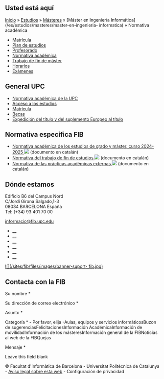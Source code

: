 ## Usted está aquí

[Inicio](/es) » [Estudios](/es/estudios) » [Másteres](/es/estudios/masteres) »
[Máster en Ingeniería Informática](/es/estudios/masteres/master-en-ingenieria-
informatica) » Normativa académica

  * [Matrícula](/es/estudios/masteres/master-en-ingenieria-informatica/matricula)
  * [Plan de estudios](/es/estudios/masteres/master-en-ingenieria-informatica/plan-de-estudios)
  * [Profesorado](/es/estudios/masteres/master-en-ingenieria-informatica/profesorado)
  * [Normativa académica](/es/estudios/masteres/master-en-ingenieria-informatica/normativa-academica)
  * [Trabajo de fin de máster](/es/estudios/masteres/master-en-ingenieria-informatica/trabajo-de-fin-de-master)
  * [Horarios](/es/estudios/masteres/master-en-ingenieria-informatica/horarios)
  * [Exámenes](/es/estudios/masteres/master-en-ingenieria-informatica/examenes)

## General UPC

  * [Normativa académica de la UPC ](http://www.upc.edu/sga/es/normativas/NormativasAcademicas)
  * [Acceso a los estudios](https://www.upc.edu/sga/es/acceso) 
  * [Matrícula](http://www.upc.edu/sga/es/matricula-e)
  * [Becas](https://www.upc.edu/sga/es/Becas)
  * [Expedición del título y del suplemento Europeo al título ](http://www.upc.edu/sga/es/TitulosySET)

## Normativa específica FIB

  * [Normativa académica de los estudios de grado y máster, curso 2024-2025 ![](/sites/fib/files/images/pdf.png)](/sites/fib/files/documents/estudis/normativa-academica-fib-2024-2025-ca.pdf) (documento en catalán)
  * [Normativa del trabajo de fin de estudios ![](/sites/fib/files/images/pdf.png)](/sites/fib/files/documents/estudis/normativa-tfe-fib-ca.pdf) (documento en catalán)
  * [Normativa de las prácticas académicas externas ![](/sites/fib/files/images/pdf.png)](/sites/fib/files/documents/estudis/normativa-practiques-externes-fib-ca.pdf) (documento en catalán)

## Dónde estamos

Edificio B6 del Campus Nord  
C/Jordi Girona Salgado,1-3  
08034 BARCELONA España  
Tel: (+34) 93 401 70 00

[informacio@fib.upc.edu](mailto:informacio@fib.upc.edu)

  * [__](/es/noticies/rss.rss)
  * [__](https://www.facebook.com/fib.upc)
  * [__](https://twitter.com/fib_upc)
  * [__](https://www.flickr.com/photos/fib-upc/albums)
  * [__](https://www.youtube.com/user/mediafib)
  * [__](https://www.instagram.com/fib.upc/)

[![](/sites/fib/files/images/banner-suport-
fib.jpg)](http://suport.fib.upc.edu)

## Contacta con la FIB

Su nombre *

Su dirección de correo electrónico *

Asunto *

Categoría * \- Por favor, elija -Aulas, equipos y servicios informáticosBuzon
de sugerenciasFelicitacionesInformación AcadémicaInformación de
movilidadInformación de los másteresInformación general de la FIBNoticias al
web de la FIBQuejas

Mensaje *

Leave this field blank

© Facultat d'Informàtica de Barcelona - Universitat Politècnica de Catalunya -
[Avíso legal sobre esta web](/es/aviso-legal-sobre-esta-web) \- Configuración
de privacidad

